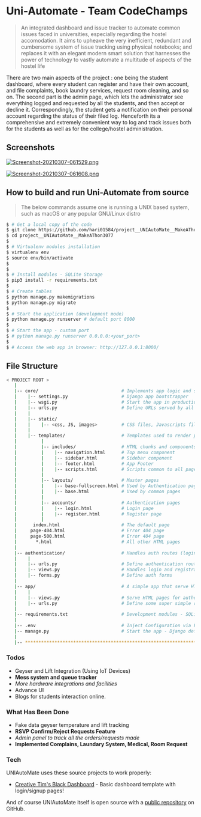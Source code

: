 # Uni-Automate - Team CodeChamps

> An integrated dashboard and issue tracker to automate common issues faced in universities, especially regarding the hostel accomodation. It aims to upheave the very inefficient, redundant and cumbersome system of issue tracking using physical notebooks; and replaces it with an elegant modern smart solution that harnesses the power of technology to vastly automate a multitude of aspects of the hostel life

There are two main aspects of the project : one being the student dashboard, where every student can register and have their own account, and file complaints, book laundry services, request room cleaning, and so on. The second part is the admin page, which lets the administrator see everything logged and requested by all the students, and then accept or decline it. Correspondingly, the student gets a notification on their personal account regarding the status of their filed log. Henceforth its a comprehensive and extremely convenient way to log and track issues both for the students as well as for the college/hostel administration.

## Screenshots 

[![Screenshot-20210307-061529.png](https://i.postimg.cc/3r1vY2dt/Screenshot-20210307-061529.png)](https://postimg.cc/grwJKXyh)

[![Screenshot-20210307-061608.png](https://i.postimg.cc/kXDBCzr5/Screenshot-20210307-061608.png)](https://postimg.cc/gnFYqM29)


## How to build and run Uni-Automate from source

> The below commands assume one is running a UNIX based system, such as macOS or any popular GNU/Linux distro

```bash
$ # Get a local copy of the code
$ git clone https://github.com/hari01584/project__UNIAutoMate__MakeAThon3077
$ cd project__UNIAutoMate__MakeAThon3077
$
$ # Virtualenv modules installation
$ virtualenv env
$ source env/bin/activate
$
$
$ # Install modules - SQLite Storage
$ pip3 install -r requirements.txt
$
$ # Create tables
$ python manage.py makemigrations
$ python manage.py migrate
$
$ # Start the application (development mode)
$ python manage.py runserver # default port 8000
$
$ # Start the app - custom port
$ # python manage.py runserver 0.0.0.0:<your_port>
$
$ # Access the web app in browser: http://127.0.0.1:8000/
```

## File Structure

```bash
< PROJECT ROOT >
   |
   |-- core/                               # Implements app logic and serve the static assets
   |    |-- settings.py                    # Django app bootstrapper
   |    |-- wsgi.py                        # Start the app in production
   |    |-- urls.py                        # Define URLs served by all apps/nodes
   |    |
   |    |-- static/
   |    |    |-- <css, JS, images>         # CSS files, Javascripts files
   |    |
   |    |-- templates/                     # Templates used to render pages
   |         |
   |         |-- includes/                 # HTML chunks and components
   |         |    |-- navigation.html      # Top menu component
   |         |    |-- sidebar.html         # Sidebar component
   |         |    |-- footer.html          # App Footer
   |         |    |-- scripts.html         # Scripts common to all pages
   |         |
   |         |-- layouts/                  # Master pages
   |         |    |-- base-fullscreen.html # Used by Authentication pages
   |         |    |-- base.html            # Used by common pages
   |         |
   |         |-- accounts/                 # Authentication pages
   |         |    |-- login.html           # Login page
   |         |    |-- register.html        # Register page
   |         |
   |      index.html                       # The default page
   |     page-404.html                     # Error 404 page
   |     page-500.html                     # Error 404 page
   |       *.html                          # All other HTML pages
   |
   |-- authentication/                     # Handles auth routes (login and register)
   |    |
   |    |-- urls.py                        # Define authentication routes  
   |    |-- views.py                       # Handles login and registration  
   |    |-- forms.py                       # Define auth forms  
   |
   |-- app/                                # A simple app that serve HTML files
   |    |
   |    |-- views.py                       # Serve HTML pages for authenticated users
   |    |-- urls.py                        # Define some super simple routes  
   |
   |-- requirements.txt                    # Development modules - SQLite storage
   |
   |-- .env                                # Inject Configuration via Environment
   |-- manage.py                           # Start the app - Django default start script
   |
   |-- ************************************************************************
```
### Todos

 - Geyser and Lift Integration (Using IoT Devices)
 - **Mess system and queue tracker**
 - *More hardware integrations and facilities*
 - Advance UI
 - Blogs for students interaction online.


### What Has Been Done

 - Fake data geyser temperature and lift tracking
 - **RSVP Confirm/Reject Requests Feature**
 - *Admin panel to track all the orders/requests made*
 - **Implemented Complains, Laundary System, Medical, Room Request**
 
 ### Tech

UNIAutoMate uses these source projects to work properly:

* [Creative Tim's Black Dashboard](https://github.com/creativetimofficial/black-dashboard) - Basic dashboard template with login/signup pages!

And of course UNIAutoMate itself is open source with a [public repository](https://github.com/hari01584/project__UNIAutoMate__MakeAThon3077) on GitHub.
